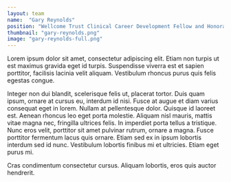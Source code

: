 ```yaml
---
layout: team
name:  "Gary Reynolds"
position: "Wellcome Trust Clinical Career Development Fellow and Honorary Consultant Rheumatologist"
thumbnail: "gary-reynolds.png"
image: "gary-reynolds-full.png"
---
```

Lorem ipsum dolor sit amet, consectetur adipiscing elit. Etiam non turpis ut est maximus gravida eget id turpis. Suspendisse viverra est et sapien porttitor, facilisis lacinia velit aliquam. Vestibulum rhoncus purus quis felis egestas congue. 

Integer non dui blandit, scelerisque felis ut, placerat tortor. Duis quam ipsum, ornare at cursus eu, interdum id nisi. Fusce at augue et diam varius consequat eget in lorem. Nullam at pellentesque dolor. Quisque id laoreet est. Aenean rhoncus leo eget porta molestie. Aliquam nisl mauris, mattis vitae magna nec, fringilla ultrices felis. In imperdiet porta tellus a tristique. Nunc eros velit, porttitor sit amet pulvinar rutrum, ornare a magna. Fusce porttitor fermentum lacus quis ornare. Etiam sed ex in ipsum lobortis interdum sed id nunc. Vestibulum lobortis finibus mi et ultricies. Etiam eget purus mi. 

Cras condimentum consectetur cursus. Aliquam lobortis, eros quis auctor hendrerit.
